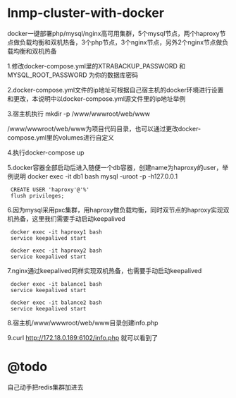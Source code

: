 # lnmp-cluster-with-docker
docker一键部署php/mysql/nginx高可用集群，5个mysql节点，两个haproxy节点做负载均衡和双机热备，3个php节点，3个nginx节点，另外2个nginx节点做负载均衡和双机热备


1.修改docker-compose.yml里的XTRABACKUP_PASSWORD 和 MYSQL_ROOT_PASSWORD 为你的数据库密码

2.docker-compose.yml文件的ip地址可根据自己宿主机的docker环境进行设置和更改，本说明中以docker-compose.yml源文件里的ip地址举例

3.宿主机执行
      mkdir -p /www/wwwroot/web/www 
     
  /www/wwwroot/web/www为项目代码目录，也可以通过更改docker-compose.yml里的volumes进行自定义

4.执行docker-compose up

5.docker容器全部启动后进入随便一个db容器，创建name为haproxy的user，举例说明
     docker exec -it db1 bash
     mysql -uroot -p -h127.0.0.1
     
     CREATE USER 'haproxy'@'%'
     flush privileges;

6.因为mysql采用pxc集群，用haproxy做负载均衡，同时双节点的haproxy实现双机热备，这里我们需要手动启动keepalived

     docker exec -it haproxy1 bash
     service keepalived start
     
     docker exec -it haproxy2 bash
     service keepalived start
7.nginx通过keepalived同样实现双机热备，也需要手动启动keepalived

     docker exec -it balance1 bash
     service keepalived start
     
     docker exec -it balance2 bash
     service keepalived start
     
8.宿主机/www/wwwroot/web/www目录创建info.php

9.curl http://172.18.0.189:6102/info.php 就可以看到了

# @todo
自己动手把redis集群加进去
